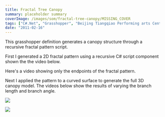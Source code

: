 ```yaml
---
title: Fractal Tree Canopy
summary: placeholder summary
coverImage: /images/som/fractal-tree-canopy/MISSING_COVER
tags: ["C#.Net", "Grasshopper", "Beijing Tiangqiao Performing arts Center"]
date: "2011-02-16"
---
```


This grasshopper definition generates a canopy structure through a recursive fractal pattern script.

<!-- more -->

First I generated a 2D fractal pattern using a recursive C# script component shown the the video below.

Here's a video showing only the endpoints of the fractal pattern.

Next I applied the pattern to a curved surface to generate the full 3D canopy model. The videos below show the results of varying the branch length and branch angle.

![](tree-canopy.jpg)

![](Tree-Structure-Samples.png)
